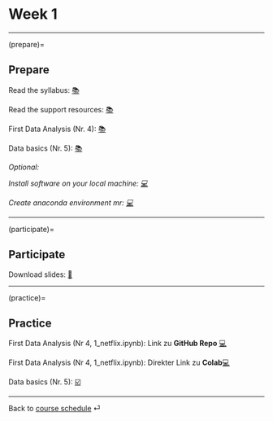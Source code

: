 # Week 1


---

(prepare)=
## Prepare


Read the syllabus: [📚](../docs/course-syllabus.md)

Read the support resources: [📚](../docs/course-support.md)

First Data Analysis (Nr. 4): [📚](https://openintro-ims.netlify.app/data-hello.html#case-study-stents-strokes)

Data basics (Nr. 5): [📚](https://openintro-ims.netlify.app/data-hello.html#data-basics)


*Optional:* 

*Install software on your local machine: [💻](https://github.com/kirenz/environments/blob/main/programming-toolkit.md)*


*Create anaconda environment mr: [💻](https://github.com/kirenz/environments/blob/main/README.md)*

---

(participate)=
## Participate


Download slides: [📑](https://drive.google.com/file/d/1SF30Q4B-i8UhiK_xW7okgKDbtii8lw2j/view?usp=sharing)


---

(practice)=
## Practice

First Data Analysis (Nr 4, 1_netflix.ipynb): Link zu **GitHub Repo** [💻](https://github.com/kirenz/lab-ims)

First Data Analysis (Nr 4, 1_netflix.ipynb): Direkter Link zu **Colab**[💻](https://colab.research.google.com/github/kirenz/lab-ims/blob/main/ae/1_netflix.ipynb)



Data basics (Nr. 5): [☑️](https://forms.gle/EJT7mcYgPi8drKgR9)


---

Back to [course schedule](../docs/course-schedule.md) ⏎
